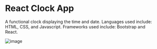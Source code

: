 # React Clock App

A functional clock displaying the time and date. Languages used include: HTML, CSS, and Javascript. Frameworks used include: Bootstrap and React.

![image](https://user-images.githubusercontent.com/22664717/73585378-9a4f0400-4455-11ea-829f-5b801e7d6cc5.png)
